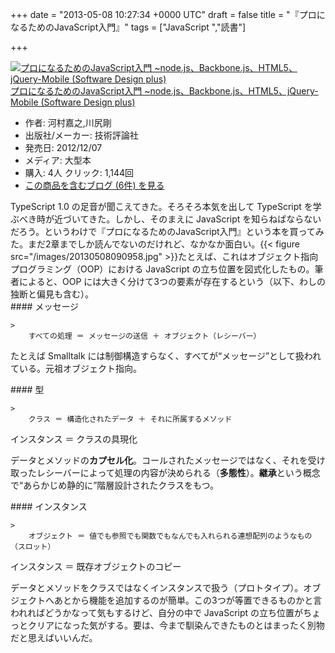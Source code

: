 
+++
date = "2013-05-08 10:27:34 +0000 UTC"
draft = false
title = "『プロになるためのJavaScript入門』"
tags = ["JavaScript ","読書"]

+++
<div class="hatena-asin-detail"><a href="http://www.amazon.co.jp/exec/obidos/ASIN/4774154385/bestylesnet-22/"><img src="http://ecx.images-amazon.com/images/I/61hioeZiViL._SL160_.jpg" class="hatena-asin-detail-image" alt="プロになるためのJavaScript入門 ~node.js、Backbone.js、HTML5、jQuery-Mobile (Software Design plus)" title="プロになるためのJavaScript入門 ~node.js、Backbone.js、HTML5、jQuery-Mobile (Software Design plus)"/></a><div class="hatena-asin-detail-info"><a href="http://www.amazon.co.jp/exec/obidos/ASIN/4774154385/bestylesnet-22/">プロになるためのJavaScript入門 ~node.js、Backbone.js、HTML5、jQuery-Mobile (Software Design plus)</a><ul><li><span class="hatena-asin-detail-label">作者:</span> 河村嘉之,川尻剛</li><li><span class="hatena-asin-detail-label">出版社/メーカー:</span> 技術評論社</li><li><span class="hatena-asin-detail-label">発売日:</span> 2012/12/07</li><li><span class="hatena-asin-detail-label">メディア:</span> 大型本</li><li><span class="hatena-asin-detail-label">購入</span>: 4人 <span class="hatena-asin-detail-label">クリック</span>: 1,144回</li><li><a href="http://d.hatena.ne.jp/asin/4774154385/bestylesnet-22" target="_blank">この商品を含むブログ (6件) を見る</a></li></ul></div><div class="hatena-asin-detail-foot"></div></div>TypeScript 1.0 の足音が聞こえてきた。そろそろ本気を出して TypeScript を学ぶべき時が近づいてきた。しかし、そのまえに JavaScript を知らねばならないだろう。というわけで『プロになるためのJavaScript入門』という本を買ってみた。まだ2章までしか読んでないのだけれど、なかなか面白い。{{< figure src="/images/20130508090958.jpg"  >}}たとえば、これはオブジェクト指向プログラミング（OOP）における JavaScript の立ち位置を図式化したもの。筆者によると、OOP には大きく分けて3つの要素が存在するという（以下、わしの独断と偏見も含む）。

<div class="section">
    #### メッセージ
    
    >
        すべての処理 ＝ メッセージの送信 ＋ オブジェクト（レシーバー）

    
たとえば Smalltalk には制御構造すらなく、すべてが“メッセージ”として扱われている。元祖オブジェクト指向。

</div>
<div class="section">
    #### 型
    
    >
        クラス ＝ 構造化されたデータ ＋ それに所属するメソッド
インスタンス ＝ クラスの具現化

    
データとメソッドの**カプセル化**。コールされたメッセージではなく、それを受け取ったレシーバーによって処理の内容が決められる（**多態性**）。**継承**という概念で“あらかじめ静的に”階層設計されたクラスをもつ。

</div>
<div class="section">
    #### インスタンス
    
    >
        オブジェクト ＝ 値でも参照でも関数でもなんでも入れられる連想配列のようなもの（スロット）
インスタンス ＝ 既存オブジェクトのコピー

    
データとメソッドをクラスではなくインスタンスで扱う（プロトタイプ）。オブジェクトへあとから機能を追加するのが簡単。この3つが等置できるものかと言われればどうかなって気もするけど、自分の中で JavaScript の立ち位置がちょっとクリアになった気がする。要は、今まで馴染んできたものとはまったく別物だと思えばいいんだ。

</div>

